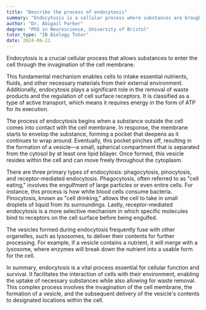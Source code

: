 ```yaml
---
title: "Describe the process of endocytosis"
summary: "Endocytosis is a cellular process where substances are brought into the cell through the invagination of the cell membrane."
author: "Dr. Abigail Parker"
degree: "PhD in Neuroscience, University of Bristol"
tutor_type: "IB Biology Tutor"
date: 2024-06-21
---
```


Endocytosis is a crucial cellular process that allows substances to enter the cell through the invagination of the cell membrane.

This fundamental mechanism enables cells to intake essential nutrients, fluids, and other necessary materials from their external environment. Additionally, endocytosis plays a significant role in the removal of waste products and the regulation of cell surface receptors. It is classified as a type of active transport, which means it requires energy in the form of ATP for its execution.

The process of endocytosis begins when a substance outside the cell comes into contact with the cell membrane. In response, the membrane starts to envelop the substance, forming a pocket that deepens as it continues to wrap around. Eventually, this pocket pinches off, resulting in the formation of a vesicle—a small, spherical compartment that is separated from the cytosol by at least one lipid bilayer. Once formed, this vesicle resides within the cell and can move freely throughout the cytoplasm.

There are three primary types of endocytosis: phagocytosis, pinocytosis, and receptor-mediated endocytosis. Phagocytosis, often referred to as "cell eating," involves the engulfment of large particles or even entire cells. For instance, this process is how white blood cells consume bacteria. Pinocytosis, known as "cell drinking," allows the cell to take in small droplets of liquid from its surroundings. Lastly, receptor-mediated endocytosis is a more selective mechanism in which specific molecules bind to receptors on the cell surface before being engulfed.

The vesicles formed during endocytosis frequently fuse with other organelles, such as lysosomes, to deliver their contents for further processing. For example, if a vesicle contains a nutrient, it will merge with a lysosome, where enzymes will break down the nutrient into a usable form for the cell.

In summary, endocytosis is a vital process essential for cellular function and survival. It facilitates the interaction of cells with their environment, enabling the uptake of necessary substances while also allowing for waste removal. This complex process involves the invagination of the cell membrane, the formation of a vesicle, and the subsequent delivery of the vesicle's contents to designated locations within the cell.
    